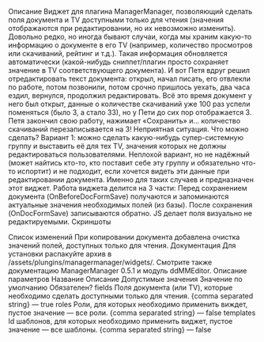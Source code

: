 Описание
Виджет для плагина ManagerManager, позволяющий сделать поля документа и TV доступными только для чтения (значения отображаются при редактировании, но их невозможно изменить).
Довольно редко, но иногда бывают случаи, когда мы храним какую-то информацию о документе в его TV (например, количество просмотров или скачиваний, рейтинг и т.д.). Такая информация обновляется автоматически (какой-нибудь сниппет/плагин просто сохраняет значение в TV соответствующего документа). И вот Петя вдруг решил отредактировать текст документа: открыл, начал писать, его отвлекли по работе, потом позвонили, потом срочно пришлось уехать, два часа ездил, вернулся, продолжил редактировать. Всё это время документ у него был открыт, данные о количестве скачиваний уже 100 раз успели поменяться (было 3, а стало 33), но у Пети до сих пор отображается 3. Петя закончил свою работу, нажимает «Сохранить» и… количество скачиваний перезаписывается на 3! Неприятная ситуация. Что можно сделать? Вариант 1: можно сделать какую-нибудь супер-системную группу и выставить её для тех TV, значения которых не должны редактироваться пользователями. Неплохой вариант, но не надёжный (может найтись кто-то, кто поставит себе эту группу и обязательно что-то испортит) и не подходит, если хочется видеть эти данные при редактировании документа. Именно для таких случаев и предназначен этот виджет.
Работа виджета делится на 3 части:
Перед сохранением документа (OnBeforeDocFormSave) получаются и запоминаются актуальные значения необходимых полей (из базы).
После сохранения (OnDocFormSave) записываются обратно.
JS делает поля визуально не редактируемыми.
Скриншоты

Список изменений
При копировании документа добавлена очистка значений полей, доступных только для чтения.
Документация
Для установки распакуйте архив в /assets/plungins/managermanager/widgets/. Смотрите также документацию ManagerManager 0.5.1 и модуль ddMMEditor.
Описание параметров
Название	Описание	Допустимые значения	Значение по умолчанию	Обязателен?
fields	Поля документа (или TV), которые необходимо сделать доступными только для чтения.	{comma separated string}	—	true
roles	Роли, для которых необходимо применить виждет, пустое значение — все роли.	{comma separated string}	—	false
templates	Id шаблонов, для которых необходимо применить виджет, пустое значение — все шаблоны.	{comma separated string}	—	false